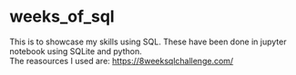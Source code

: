 # weeks_of_sql
This is to showcase my skills using SQL.  These have been done in jupyter notebook using SQLite and python.  
The reasources I used are: https://8weeksqlchallenge.com/
